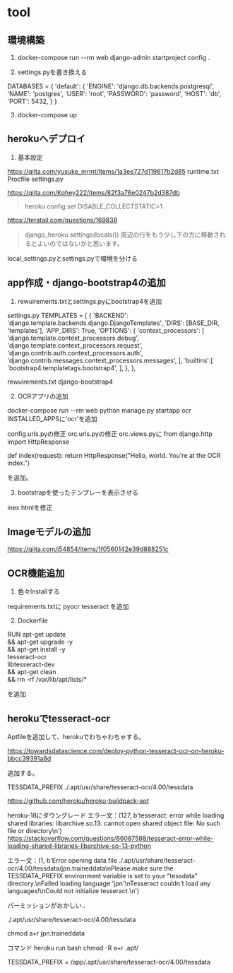 # tool

## 環境構築

1. docker-compose run --rm web django-admin startproject config .

2. settings.pyを書き換える

DATABASES = {
    'default': {
        'ENGINE': 'django.db.backends.postgresql',
        'NAME': 'postgres',
        'USER': 'root',
        'PASSWORD': 'password',
        'HOST': 'db',
        'PORT': 5432,
    }
}

3. docker-compose up

## herokuへデプロイ

1. 基本設定

https://qiita.com/yusuke_mrmt/items/1a3ee727d119617b2d85
runtime.txt
Procfile
settings.py


https://qiita.com/Kohey222/items/82f3a76e0247b2d387db
> heroku config:set DISABLE_COLLECTSTATIC=1


https://teratail.com/questions/169838
>django_heroku.settings(locals()) 周辺の行をもう少し下の方に移動されるとよいのではないかと思います。

local_settings.pyとsettings.pyで環境を分ける

## app作成・django-bootstrap4の追加

1. rewuirements.txtとsettings.pyにbootstrap4を追加

settings.py
 TEMPLATES = [
    {
        'BACKEND': 'django.template.backends.django.DjangoTemplates',
        'DIRS': [BASE_DIR, 'templates'],
        'APP_DIRS': True,
        'OPTIONS': {
            'context_processors': [
                'django.template.context_processors.debug',
                'django.template.context_processors.request',
                'django.contrib.auth.context_processors.auth',
                'django.contrib.messages.context_processors.messages',
            ],
            'builtins':[
                'bootstrap4.templatetags.bootstrap4',
            ],
        },
    },
    
rewuirements.txt
 django-bootstrap4    

2. OCRアプリの追加

docker-compose run --rm web python manage.py startapp ocr
INSTALLED_APPSに'ocr'を追加

config.urls.pyの修正
orc.urls.pyの修正
orc.views.pyに
from django.http import HttpResponse


def index(request):
    return HttpResponse("Hello, world. You're at the OCR index.")

を追加。

3. bootstrapを使ったテンプレーを表示させる

inex.htmlを修正

## Imageモデルの追加

https://qiita.com/j54854/items/1f0560142e39d888251c

## OCR機能追加

1. 色々Installする

requirements.txtに
pyocr
tesseract
を追加

2. Dockerfile

RUN apt-get update \
    && apt-get upgrade -y \
    && apt-get install -y \
    tesseract-ocr \
    libtesseract-dev \
    && apt-get clean \
    && rm -rf /var/lib/apt/lists/*

を追加

## herokuでtesseract-ocr

Aptfileを追加して、herokuでわちゃわちゃする。

https://towardsdatascience.com/deploy-python-tesseract-ocr-on-heroku-bbcc39391a8d

追加する。

TESSDATA_PREFIX ./.apt/usr/share/tesseract-ocr/4.00/tessdata

https://github.com/heroku/heroku-buildpack-apt

heroku-18にダウングレード
エラー文：(127, b'tesseract: error while loading shared libraries: libarchive.so.13: cannot open shared object file: No such file or directory\n')
https://stackoverflow.com/questions/66087588/tesseract-error-while-loading-shared-libraries-libarchive-so-13-python



エラー文：(1, b'Error opening data file ./.apt/usr/share/tesseract-ocr/4.00/tessdata/jpn.traineddata\nPlease make sure the TESSDATA_PREFIX environment variable is set to your "tessdata" directory.\nFailed loading language \'jpn\'\nTesseract couldn\'t load any languages!\nCould not initialize tesseract.\n')


パーミッションがおかしい..

./.apt/usr/share/tesseract-ocr/4.00/tessdata

chmod a+r jpn.traineddata

コマンド
heroku run bash 
chmod -R a+r .apt/

TESSDATA_PREFIX = /app/.apt/usr/share/tesseract-ocr/4.00/tessdata